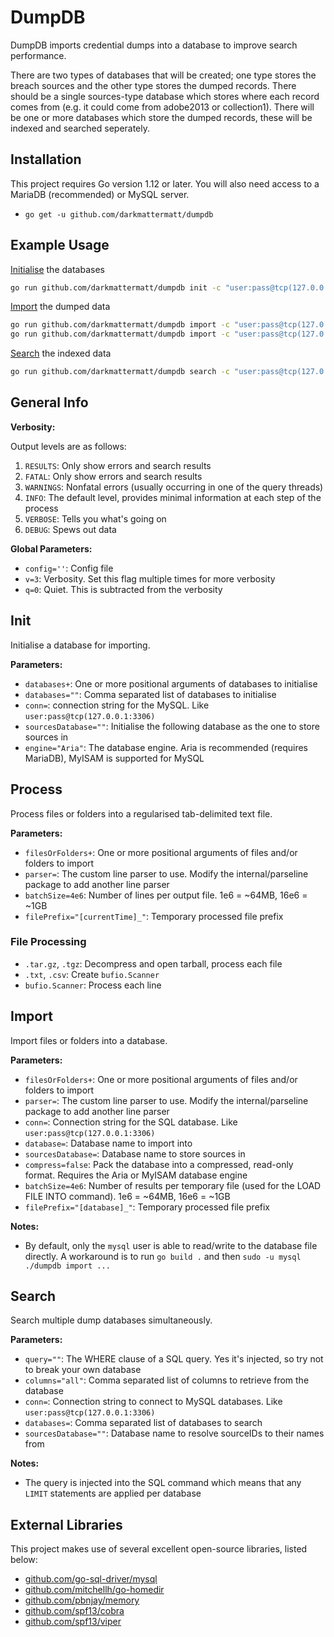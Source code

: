 # DumpDB

DumpDB imports credential dumps into a database to improve search performance.

There are two types of databases that will be created; one type stores the breach sources and the other type stores the dumped records. There should be a single sources-type database which stores where each record comes from (e.g. it could come from adobe2013 or collection1). There will be one or more databases which store the dumped records, these will be indexed and searched seperately.

## Installation

This project requires Go version 1.12 or later. You will also need access to a MariaDB (recommended) or MySQL server.

- `go get -u github.com/darkmattermatt/dumpdb`

## Example Usage

[Initialise](#init) the databases

```bash
go run github.com/darkmattermatt/dumpdb init -c "user:pass@tcp(127.0.0.1:3306)" -s sources -d adobe2013,collection1
```

[Import](#import) the dumped data

```bash
go run github.com/darkmattermatt/dumpdb import -c "user:pass@tcp(127.0.0.1:3306)" -s sources -d adobe2013 -p adobe /path/to/data.tar.gz /more/data.txt
go run github.com/darkmattermatt/dumpdb import -c "user:pass@tcp(127.0.0.1:3306)" -s sources -d collection1 -p collections /path/to/data.tar.gz /more/data.txt
```

[Search](#search) the indexed data

```bash
go run github.com/darkmattermatt/dumpdb search -c "user:pass@tcp(127.0.0.1:3306)" -s sources -d adobe2013,collection1 -Q "email LIKE '%@example.com' LIMIT 10"
```

## General Info

**Verbosity:**

Output levels are as follows:

1. `RESULTS`: Only show errors and search results
1. `FATAL`: Only show errors and search results
1. `WARNINGS`: Nonfatal errors (usually occurring in one of the query threads)
1. `INFO`: The default level, provides minimal information at each step of the process
1. `VERBOSE`: Tells you what's going on
1. `DEBUG`: Spews out data

**Global Parameters:**

- `config=''`: Config file
- `v=3`: Verbosity. Set this flag multiple times for more verbosity
- `q=0`: Quiet. This is subtracted from the verbosity

## Init

Initialise a database for importing.

**Parameters:**

- `databases+`: One or more positional arguments of databases to initialise
- `databases=""`: Comma separated list of databases to initialise
- `conn=`: connection string for the MySQL. Like `user:pass@tcp(127.0.0.1:3306)`
- `sourcesDatabase=""`: Initialise the following database as the one to store sources in
- `engine="Aria"`: The database engine. Aria is recommended (requires MariaDB), MyISAM is supported for MySQL

## Process

Process files or folders into a regularised tab-delimited text file.

**Parameters:**

- `filesOrFolders+`: One or more positional arguments of files and/or folders to import
- `parser=`: The custom line parser to use. Modify the internal/parseline package to add another line parser
- `batchSize=4e6`: Number of lines per output file. 1e6 = ~64MB, 16e6 = ~1GB
- `filePrefix="[currentTime]_"`: Temporary processed file prefix

### File Processing

- `.tar.gz`, `.tgz`: Decompress and open tarball, process each file
- `.txt`, `.csv`: Create `bufio.Scanner`
- `bufio.Scanner`: Process each line

## Import

Import files or folders into a database.

**Parameters:**

- `filesOrFolders+`: One or more positional arguments of files and/or folders to import
- `parser=`: The custom line parser to use. Modify the internal/parseline package to add another line parser
- `conn=`: Connection string for the SQL database. Like `user:pass@tcp(127.0.0.1:3306)`
- `database=`: Database name to import into
- `sourcesDatabase=`: Database name to store sources in
- `compress=false`: Pack the database into a compressed, read-only format. Requires the Aria or MyISAM database engine
- `batchSize=4e6`: Number of results per temporary file (used for the LOAD FILE INTO command). 1e6 = ~64MB, 16e6 = ~1GB
- `filePrefix="[database]_"`: Temporary processed file prefix

**Notes:**

- By default, only the `mysql` user is able to read/write to the database file directly. A workaround is to run `go build .` and then `sudo -u mysql ./dumpdb import ...`

## Search

Search multiple dump databases simultaneously.

**Parameters:**

- `query=""`: The WHERE clause of a SQL query. Yes it's injected, so try not to break your own database
- `columns="all"`: Comma separated list of columns to retrieve from the database
- `conn=`: Connection string to connect to MySQL databases. Like `user:pass@tcp(127.0.0.1:3306)`
- `databases=`: Comma separated list of databases to search
- `sourcesDatabase=""`: Database name to resolve sourceIDs to their names from

**Notes:**

- The query is injected into the SQL command which means that any `LIMIT` statements are applied per database

## External Libraries

This project makes use of several excellent open-source libraries, listed below:

- [github.com/go-sql-driver/mysql](https://github.com/go-sql-driver/mysql)
- [github.com/mitchellh/go-homedir](https://github.com/mitchellh/go-homedir)
- [github.com/pbnjay/memory](https://github.com/pbnjay/memory)
- [github.com/spf13/cobra](https://github.com/spf13/cobra)
- [github.com/spf13/viper](https://github.com/spf13/viper)
